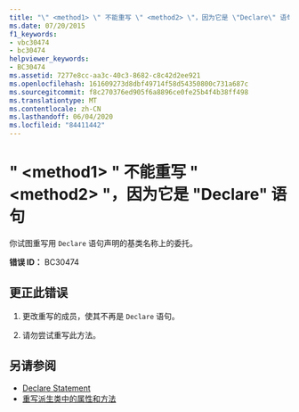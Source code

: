 ```yaml
---
title: "\" <method1> \" 不能重写 \" <method2> \"，因为它是 \"Declare\" 语句"
ms.date: 07/20/2015
f1_keywords:
- vbc30474
- bc30474
helpviewer_keywords:
- BC30474
ms.assetid: 7277e8cc-aa3c-40c3-8682-c8c42d2ee921
ms.openlocfilehash: 161609273d8dbf49714f58d54350800c731a687c
ms.sourcegitcommit: f8c270376ed905f6a8896ce0fe25b4f4b38ff498
ms.translationtype: MT
ms.contentlocale: zh-CN
ms.lasthandoff: 06/04/2020
ms.locfileid: "84411442"
---
```

# <a name="method1-cannot-override-method2-because-it-is-a-declare-statement"></a>" \<method1> " 不能重写 " \<method2> "，因为它是 "Declare" 语句
你试图重写用 `Declare` 语句声明的基类名称上的委托。  
  
 **错误 ID：** BC30474  
  
## <a name="to-correct-this-error"></a>更正此错误  
  
1. 更改重写的成员，使其不再是 `Declare` 语句。  
  
2. 请勿尝试重写此方法。  
  
## <a name="see-also"></a>另请参阅

- [Declare Statement](../language-reference/statements/declare-statement.md)
- [重写派生类中的属性和方法](../programming-guide/language-features/objects-and-classes/inheritance-basics.md#overriding-properties-and-methods-in-derived-classes)
